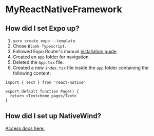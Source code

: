 # MyReactNativeFramework

## How did I set Expo up?

1. `yarn create expo --template`.
1. Chose `Blank Typescript`.
1. Followed Expo Router's manual [installation guide](https://docs.expo.dev/router/installation).
1. Created an `app` folder for navigation.
1. Deleted the `App.tsx` file.
1. Created a new `index.tsx` file inside the `app` folder containing the following content: 

```
import { Text } from 'react-native'

export default function Page() {
  return <Text>Home page</Text>
}
```

## How did I set up NativeWind?

[Access docs here.](https://www.nativewind.dev/getting-started/expo-router)
